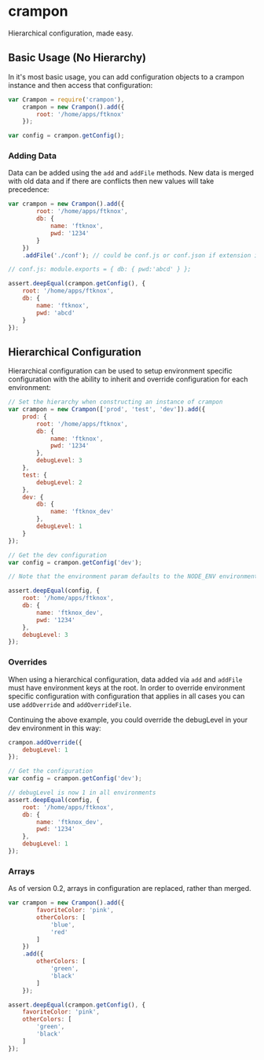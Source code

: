 crampon
=======

Hierarchical configuration, made easy.


Basic Usage (No Hierarchy)
--------------------------
In it's most basic usage, you can add configuration objects to a crampon instance and then access that configuration:
```js
var Crampon = require('crampon'),
    crampon = new Crampon().add({
        root: '/home/apps/ftknox'
    });

var config = crampon.getConfig();
```


### Adding Data
Data can be added using the `add` and `addFile` methods. New data is merged with old data and if there are conflicts then new values will take precedence:
```js
var crampon = new Crampon().add({
        root: '/home/apps/ftknox',
        db: {
            name: 'ftknox',
            pwd: '1234'
        }
    })
    .addFile('./conf'); // could be conf.js or conf.json if extension is not specified

// conf.js: module.exports = { db: { pwd:'abcd' } };

assert.deepEqual(crampon.getConfig(), {
    root: '/home/apps/ftknox',
    db: {
        name: 'ftknox',
        pwd: 'abcd'
    }
});
```


Hierarchical Configuration
--------------------------
Hierarchical configuration can be used to setup environment specific configuration with the ability to inherit and override configuration for each environment:
```js
// Set the hierarchy when constructing an instance of crampon
var crampon = new Crampon(['prod', 'test', 'dev']).add({
    prod: {
        root: '/home/apps/ftknox',
        db: {
            name: 'ftknox',
            pwd: '1234'
        },
        debugLevel: 3
    },
    test: {
        debugLevel: 2
    },
    dev: {
        db: {
            name: 'ftknox_dev'
        },
        debugLevel: 1
    }
});

// Get the dev configuration
var config = crampon.getConfig('dev');

// Note that the environment param defaults to the NODE_ENV environment variable

assert.deepEqual(config, {
    root: '/home/apps/ftknox',
    db: {
        name: 'ftknox_dev',
        pwd: '1234'
    },
    debugLevel: 3
});
```

### Overrides
When using a hierarchical configuration, data added via `add` and `addFile` must have environment keys at the root.
In order to override environment specific configuration with configuration that applies in all cases you can use `addOverride` and `addOverrideFile`.

Continuing the above example, you could override the debugLevel in your dev environment in this way:
```js
crampon.addOverride({
    debugLevel: 1
});

// Get the configuration
var config = crampon.getConfig('dev');

// debugLevel is now 1 in all environments
assert.deepEqual(config, {
    root: '/home/apps/ftknox',
    db: {
        name: 'ftknox_dev',
        pwd: '1234'
    },
    debugLevel: 1
});
```

### Arrays
As of version 0.2, arrays in configuration are replaced, rather than merged.

```js
var crampon = new Crampon().add({
        favoriteColor: 'pink',
        otherColors: [
            'blue',
            'red'
        ]
    })
    .add({
        otherColors: [
            'green',
            'black'
        ]
    });

assert.deepEqual(crampon.getConfig(), {
    favoriteColor: 'pink',
    otherColors: [
        'green',
        'black'
    ]
});
```
